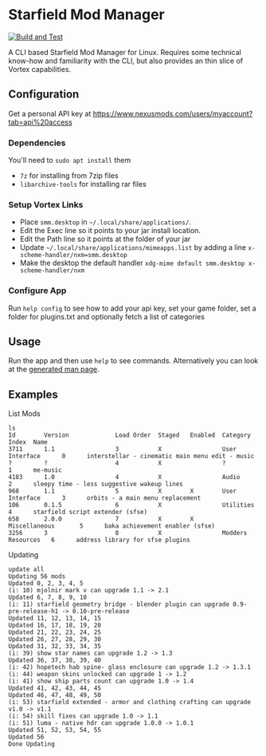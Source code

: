 # Starfield Mod Manager

[![Build and Test](https://github.com/ManApart/starfield-mod-manager/actions/workflows/runTests.yml/badge.svg)](https://github.com/ManApart/starfield-mod-manager/actions/workflows/runTests.yml)

A CLI based Starfield Mod Manager for Linux. Requires some technical know-how and familiarity with the CLI, but also provides an thin slice of Vortex capabilities.

## Configuration

Get a personal API key at https://www.nexusmods.com/users/myaccount?tab=api%20access

### Dependencies

You'll need to `sudo apt install` them

- `7z` for installing from 7zip files
- `libarchive-tools` for installing rar files


### Setup Vortex Links
- Place `smm.desktop` in `~/.local/share/applications/`.
- Edit the Exec line so it points to your jar install location.
- Edit the Path line so it points at the folder of your jar
- Update `~/.local/share/applications/mimeapps.list` by adding a line `x-scheme-handler/nxm=smm.desktop`
- Make the desktop the default handler `xdg-mime default smm.desktop x-scheme-handler/nxm`

### Configure App
Run `help config` to see how to add your api key, set your game folder, set a folder for plugins.txt and optionally fetch a list of categories

## Usage

Run the app and then use `help` to see commands. Alternatively you can look at the [generated man page](manual.md).

## Examples

List Mods
```
ls
Id        Version             Load Order  Staged   Enabled  Category            Index  Name                  
3711      1.1                 3           X                 User Interface      0      interstellar - cinematic main menu edit - music
?         ?                   4           X                 ?                   1      me-music              
4183      1.0                 4           X                 Audio               2      sleepy time - less suggestive wakeup lines
968       1.1                 5           X        X        User Interface      3      orbits - a main menu replacement
106       0.1.5               6           X                 Utilities           4      starfield script extender (sfse)
658       2.0.0               7           X        X        Miscellaneous       5      baka achievement enabler (sfse)
3256      3                   8           X                 Modders Resources   6      address library for sfse plugins

```


Updating
```
update all
Updating 56 mods
Updated 0, 2, 3, 4, 5
(i: 10) mjolnir mark v can upgrade 1.1 -> 2.1
Updated 6, 7, 8, 9, 10
(i: 11) starfield geometry bridge - blender plugin can upgrade 0.9-pre-release-h1 -> 0.10-pre-release
Updated 11, 12, 13, 14, 15
Updated 16, 17, 18, 19, 20
Updated 21, 22, 23, 24, 25
Updated 26, 27, 28, 29, 30
Updated 31, 32, 33, 34, 35
(i: 39) show star names can upgrade 1.2 -> 1.3
Updated 36, 37, 38, 39, 40
(i: 42) hopetech hab spine- glass enclosure can upgrade 1.2 -> 1.3.1
(i: 44) weapon skins unlocked can upgrade 1 -> 1.2
(i: 41) show ship parts count can upgrade 1.0 -> 1.4
Updated 41, 42, 43, 44, 45
Updated 46, 47, 48, 49, 50
(i: 53) starfield extended - armor and clothing crafting can upgrade v1.0 -> v1.1
(i: 54) skill fixes can upgrade 1.0 -> 1.1
(i: 51) luma - native hdr can upgrade 1.0.0 -> 1.0.1
Updated 51, 52, 53, 54, 55
Updated 56
Done Updating

```
